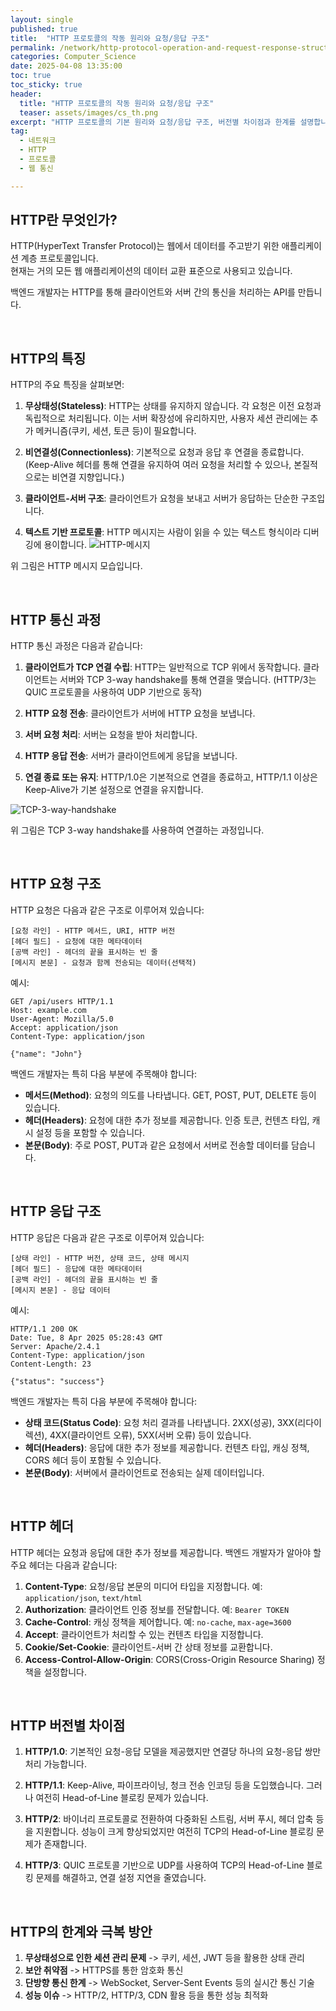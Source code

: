 ```yaml
---
layout: single
published: true
title:  "HTTP 프로토콜의 작동 원리와 요청/응답 구조"
permalink: /network/http-protocol-operation-and-request-response-structure
categories: Computer_Science
date: 2025-04-08 13:35:00
toc: true
toc_sticky: true
header:
  title: "HTTP 프로토콜의 작동 원리와 요청/응답 구조"
  teaser: assets/images/cs_th.png
excerpt: "HTTP 프로토콜의 기본 원리와 요청/응답 구조, 버전별 차이점과 한계를 설명합니다."
tag:   
  - 네트워크 
  - HTTP
  - 프로토콜
  - 웹 통신

---
```


## HTTP란 무엇인가?

HTTP(HyperText Transfer Protocol)는 웹에서 데이터를 주고받기 위한 애플리케이션 계층 프로토콜입니다.  
현재는 거의 모든 웹 애플리케이션의 데이터 교환 표준으로 사용되고 있습니다.

백엔드 개발자는 HTTP를 통해 클라이언트와 서버 간의 통신을 처리하는 API를 만듭니다.

<br>

## HTTP의 특징

HTTP의 주요 특징을 살펴보면:

1. **무상태성(Stateless)**: HTTP는 상태를 유지하지 않습니다. 각 요청은 이전 요청과 독립적으로 처리됩니다. 이는 서버 확장성에 유리하지만, 사용자 세션 관리에는 추가 메커니즘(쿠키, 세션, 토큰 등)이 필요합니다.

2. **비연결성(Connectionless)**: 기본적으로 요청과 응답 후 연결을 종료합니다. (Keep-Alive 헤더를 통해 연결을 유지하여 여러 요청을 처리할 수 있으나, 본질적으로는 비연결 지향입니다.)

3. **클라이언트-서버 구조**: 클라이언트가 요청을 보내고 서버가 응답하는 단순한 구조입니다.

4. **텍스트 기반 프로토콜**: HTTP 메시지는 사람이 읽을 수 있는 텍스트 형식이라 디버깅에 용이합니다.
![HTTP-메시지](https://github.com/user-attachments/assets/6065e064-2519-4bb4-a97d-dcf4266058f6)

위 그림은 HTTP 메시지 모습입니다.

<br>

## HTTP 통신 과정

HTTP 통신 과정은 다음과 같습니다:

1. **클라이언트가 TCP 연결 수립**: HTTP는 일반적으로 TCP 위에서 동작합니다. 클라이언트는 서버와 TCP 3-way handshake를 통해 연결을 맺습니다. (HTTP/3는 QUIC 프로토콜을 사용하여 UDP 기반으로 동작)

2. **HTTP 요청 전송**: 클라이언트가 서버에 HTTP 요청을 보냅니다.

3. **서버 요청 처리**: 서버는 요청을 받아 처리합니다.

4. **HTTP 응답 전송**: 서버가 클라이언트에게 응답을 보냅니다.

5. **연결 종료 또는 유지**: HTTP/1.0은 기본적으로 연결을 종료하고, HTTP/1.1 이상은 Keep-Alive가 기본 설정으로 연결을 유지합니다.

![TCP-3-way-handshake](https://github.com/user-attachments/assets/f4d8c460-d52e-46db-b300-af393ea8d887)

위 그림은 TCP 3-way handshake를 사용하여 연결하는 과정입니다.

<br>


## HTTP 요청 구조

HTTP 요청은 다음과 같은 구조로 이루어져 있습니다:


```
[요청 라인] - HTTP 메서드, URI, HTTP 버전
[헤더 필드] - 요청에 대한 메타데이터
[공백 라인] - 헤더의 끝을 표시하는 빈 줄
[메시지 본문] - 요청과 함께 전송되는 데이터(선택적)
```

예시:

```
GET /api/users HTTP/1.1
Host: example.com
User-Agent: Mozilla/5.0
Accept: application/json
Content-Type: application/json

{"name": "John"}
```

백엔드 개발자는 특히 다음 부분에 주목해야 합니다:

- **메서드(Method)**: 요청의 의도를 나타냅니다. GET, POST, PUT, DELETE 등이 있습니다.
- **헤더(Headers)**: 요청에 대한 추가 정보를 제공합니다. 인증 토큰, 컨텐츠 타입, 캐시 설정 등을 포함할 수 있습니다.
- **본문(Body)**: 주로 POST, PUT과 같은 요청에서 서버로 전송할 데이터를 담습니다.


<br>

## HTTP 응답 구조

HTTP 응답은 다음과 같은 구조로 이루어져 있습니다:

```
[상태 라인] - HTTP 버전, 상태 코드, 상태 메시지
[헤더 필드] - 응답에 대한 메타데이터
[공백 라인] - 헤더의 끝을 표시하는 빈 줄
[메시지 본문] - 응답 데이터
```

예시:

```
HTTP/1.1 200 OK
Date: Tue, 8 Apr 2025 05:28:43 GMT
Server: Apache/2.4.1
Content-Type: application/json
Content-Length: 23

{"status": "success"}
```

백엔드 개발자는 특히 다음 부분에 주목해야 합니다:

- **상태 코드(Status Code)**: 요청 처리 결과를 나타냅니다. 2XX(성공), 3XX(리다이렉션), 4XX(클라이언트 오류), 5XX(서버 오류) 등이 있습니다.
- **헤더(Headers)**: 응답에 대한 추가 정보를 제공합니다. 컨텐츠 타입, 캐싱 정책, CORS 헤더 등이 포함될 수 있습니다.
- **본문(Body)**: 서버에서 클라이언트로 전송되는 실제 데이터입니다.


<br>


## HTTP 헤더

HTTP 헤더는 요청과 응답에 대한 추가 정보를 제공합니다. 백엔드 개발자가 알아야 할 주요 헤더는 다음과 같습니다:

1. **Content-Type**: 요청/응답 본문의 미디어 타입을 지정합니다. 예: `application/json`, `text/html`
2. **Authorization**: 클라이언트 인증 정보를 전달합니다. 예: `Bearer TOKEN`
3. **Cache-Control**: 캐싱 정책을 제어합니다. 예: `no-cache`, `max-age=3600`
4. **Accept**: 클라이언트가 처리할 수 있는 컨텐츠 타입을 지정합니다.
5. **Cookie/Set-Cookie**: 클라이언트-서버 간 상태 정보를 교환합니다.
6. **Access-Control-Allow-Origin**: CORS(Cross-Origin Resource Sharing) 정책을 설정합니다.


<br>


## HTTP 버전별 차이점

1. **HTTP/1.0**: 기본적인 요청-응답 모델을 제공했지만 연결당 하나의 요청-응답 쌍만 처리 가능합니다.

2. **HTTP/1.1**: Keep-Alive, 파이프라이닝, 청크 전송 인코딩 등을 도입했습니다. 그러나 여전히 Head-of-Line 블로킹 문제가 있습니다.

3. **HTTP/2**: 바이너리 프로토콜로 전환하여 다중화된 스트림, 서버 푸시, 헤더 압축 등을 지원합니다. 성능이 크게 향상되었지만 여전히 TCP의 Head-of-Line 블로킹 문제가 존재합니다.

4. **HTTP/3**: QUIC 프로토콜 기반으로 UDP를 사용하여 TCP의 Head-of-Line 블로킹 문제를 해결하고, 연결 설정 지연을 줄였습니다.



<br>


## HTTP의 한계와 극복 방안

1. **무상태성으로 인한 세션 관리 문제** -> 쿠키, 세션, JWT 등을 활용한 상태 관리
2. **보안 취약점** -> HTTPS를 통한 암호화 통신
3. **단방향 통신 한계** -> WebSocket, Server-Sent Events 등의 실시간 통신 기술
4. **성능 이슈** -> HTTP/2, HTTP/3, CDN 활용 등을 통한 성능 최적화


